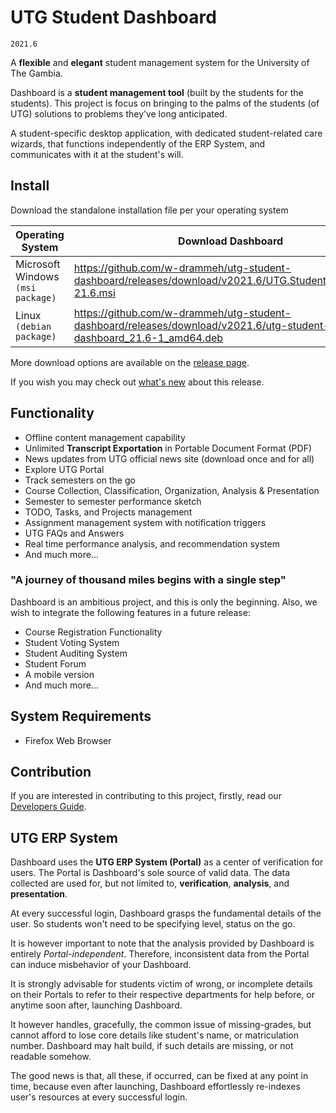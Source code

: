 # UTG Student Dashboard

`2021.6`

A **flexible** and **elegant** student management system for the University of The Gambia.

Dashboard is a **student management tool** (built by the students for the students).
This project is focus on bringing to the palms of the students (of UTG)
solutions to problems they’ve long anticipated.

A student-specific desktop application, with dedicated student-related care wizards,
that functions independently of the ERP System, and communicates with it at the student's will.

## Install

Download the standalone installation file per your operating system

| Operating System | Download Dashboard |
| ----- | ----- |
| Microsoft Windows `(msi package)` | https://github.com/w-drammeh/utg-student-dashboard/releases/download/v2021.6/UTG.Student.Dashboard-21.6.msi |
| Linux `(debian package)` | https://github.com/w-drammeh/utg-student-dashboard/releases/download/v2021.6/utg-student-dashboard_21.6-1_amd64.deb |

More download options are available on the [release page](https://github.com/w-drammeh/utg-student-dashboard/releases).

If you wish you may check out [what's new](ChangeLog.md) about this release.

## Functionality

- Offline content management capability
- Unlimited **Transcript Exportation** in Portable Document Format (PDF)
- News updates from UTG official news site (download once and for all)
- Explore UTG Portal
- Track semesters on the go
- Course Collection, Classification, Organization, Analysis & Presentation
- Semester to semester performance sketch
- TODO, Tasks, and Projects management
- Assignment management system with notification triggers
- UTG FAQs and Answers
- Real time performance analysis, and recommendation system
- And much more...

### "A journey of thousand miles begins with a single step"

Dashboard is an ambitious project, and this is only the beginning.
Also, we wish to integrate the following features in a future release:

- Course Registration Functionality
- Student Voting System
- Student Auditing System
- Student Forum
- A mobile version
- And much more...

## System Requirements

- Firefox Web Browser

## Contribution

If you are interested in contributing to this project, firstly,
read our [Developers Guide](Contributing.md).

## UTG ERP System

Dashboard uses the **UTG ERP System (Portal)** as a center of verification for users.
The Portal is Dashboard's sole source of valid data. The data collected are used for,
but not limited to, **verification**, **analysis**, and **presentation**.

At every successful login, Dashboard grasps the fundamental details of the user.
So students won't need to be specifying level, status on the go.

It is however important to note that the analysis provided by Dashboard
is entirely _Portal-independent_. Therefore, inconsistent data from the Portal
can induce misbehavior of your Dashboard.

It is strongly advisable for students victim of wrong, or incomplete details
on their Portals to refer to their respective departments for help before,
or anytime soon after, launching Dashboard.

It however handles, gracefully, the common issue of missing-grades,
but cannot afford to lose core details like student's name,
or matriculation number. Dashboard may halt build, if such details
are missing, or not readable somehow.

The good news is that, all these, if occurred, can be fixed at any point in time,
because even after launching, Dashboard effortlessly re-indexes user's resources
at every successful login.
